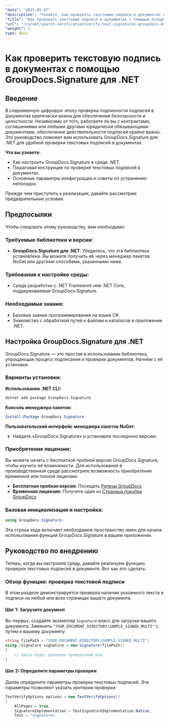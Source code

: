 ```yaml
---
"date": "2025-05-07"
"description": "Узнайте, как проверять текстовые подписи в документах с помощью GroupDocs.Signature для .NET. Это руководство охватывает настройку, пошаговую проверку и практическое применение."
"title": "Как проверить текстовые подписи в документах с помощью GroupDocs.Signature для .NET"
"url": "/ru/net/search-verification/verify-text-signatures-groupdocs-dotnet/"
"weight": 1
type: docs
---
```

# Как проверить текстовую подпись в документах с помощью GroupDocs.Signature для .NET

## Введение

В современную цифровую эпоху проверка подлинности подписей в документах критически важна для обеспечения безопасности и целостности. Независимо от того, работаете ли вы с контрактами, соглашениями или любыми другими юридически обязывающими документами, обеспечение действительности подписей крайне важно. Это руководство поможет вам использовать GroupDocs.Signature для .NET для удобной проверки текстовых подписей в документах.

**Что вы узнаете:**
- Как настроить GroupDocs.Signature в среде .NET.
- Пошаговая инструкция по проверке текстовых подписей в документах.
- Основные параметры конфигурации и советы по устранению неполадок.

Прежде чем приступить к реализации, давайте рассмотрим предварительные условия.

## Предпосылки

Чтобы следовать этому руководству, вам необходимо:

### Требуемые библиотеки и версии:
- **GroupDocs.Signature для .NET**: Убедитесь, что эта библиотека установлена. Вы можете получить её через менеджер пакетов NuGet или другими способами, указанными ниже.

### Требования к настройке среды:
- Среда разработки с .NET Framework или .NET Core, поддерживаемая GroupDocs.Signature.

### Необходимые знания:
- Базовые знания программирования на языке C#.
- Знакомство с обработкой путей к файлам и каталогов в приложении .NET.

## Настройка GroupDocs.Signature для .NET

GroupDocs.Signature — это простая в использовании библиотека, упрощающая процесс подписания и проверки документов. Начнём с её установки:

### Варианты установки:

**Использование .NET CLI:**
```bash
dotnet add package GroupDocs.Signature
```

**Консоль менеджера пакетов:**
```powershell
Install-Package GroupDocs.Signature
```

**Пользовательский интерфейс менеджера пакетов NuGet:**
- Найдите «GroupDocs.Signature» и установите последнюю версию.

### Приобретение лицензии:

Вы можете начать с бесплатной пробной версии GroupDocs.Signature, чтобы изучить её возможности. Для использования в производственной среде рассмотрите возможность приобретения временной или полной лицензии:
- **Бесплатная пробная версия:** Посещать [Релизы GroupDocs](https://releases.groupdocs.com/signature/net/)
- **Временная лицензия:** Получите один из [Страница покупки GroupDocs](https://purchase.groupdocs.com/temporary-license/)

### Базовая инициализация и настройка:

```csharp
using GroupDocs.Signature;
```

Эта строка кода включает необходимое пространство имен для начала использования функций GroupDocs.Signature в вашем приложении.

## Руководство по внедрению

Теперь, когда вы настроили среду, давайте реализуем функцию проверки текстовых подписей в документе. Вот как это сделать:

### Обзор функции: проверка текстовой подписи
В этом разделе демонстрируется проверка наличия указанного текста в подписи на любой или всех страницах вашего документа.

#### Шаг 1: Загрузите документ
Во-первых, создайте экземпляр `Signature` класс для загрузки вашего документа. Заменить `"YOUR_DOCUMENT_DIRECTORY/SAMPLE_SIGNED_MULTI"` с путем к вашему документу:

```csharp
string filePath = "YOUR_DOCUMENT_DIRECTORY/SAMPLE_SIGNED_MULTI";
using (Signature signature = new Signature(filePath))
{
    // Здесь будет добавлен проверочный код.
}
```

#### Шаг 2: Определите параметры проверки
Далее определите параметры проверки текстовых подписей. Эти параметры позволяют указать критерии проверки:

```csharp
TextVerifyOptions options = new TextVerifyOptions()
{
    AllPages = true,
    SignatureImplementation = TextSignatureImplementation.Native,
    Text = "signature\